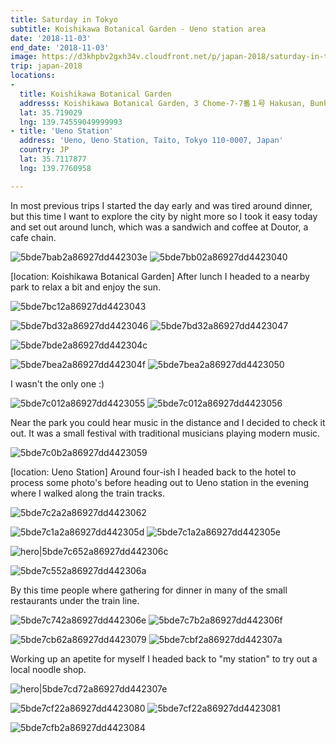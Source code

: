 ```yaml
---
title: Saturday in Tokyo
subtitle: Koishikawa Botanical Garden - Ueno station area
date: '2018-11-03'
end_date: '2018-11-03'
image: https://d3khpbv2gxh34v.cloudfront.net/p/japan-2018/saturday-in-tokyo/5bde7d142a86927dd4423087.jpg
trip: japan-2018
locations:
-
  title: Koishikawa Botanical Garden
  addresss: Koishikawa Botanical Garden, 3 Chome-7-7番１号 Hakusan, Bunkyō, Tokyo, Japan
  lat: 35.719029
  lng: 139.74559049999993
- title: 'Ueno Station'
  address: 'Ueno, Ueno Station, Taito, Tokyo 110-0007, Japan'
  country: JP
  lat: 35.7117877
  lng: 139.7760958

---
```


In most previous trips I started the day early and was tired around dinner, but this time I want to explore the city by night more so I took it easy today and set out around lunch, which was a sandwich and coffee at Doutor, a cafe chain.

![5bde7bab2a86927dd442303e](https://d3khpbv2gxh34v.cloudfront.net/p/japan-2018/saturday-in-tokyo/5bde7baf2a86927dd442303f.jpg "1.5")
![5bde7bb02a86927dd4423040](https://d3khpbv2gxh34v.cloudfront.net/p/japan-2018/saturday-in-tokyo/5bde7bb12a86927dd4423041.jpg "0.91")

[location: Koishikawa Botanical Garden]
After lunch I headed to a nearby park to relax a bit and enjoy the sun.

![5bde7bc12a86927dd4423043](https://d3khpbv2gxh34v.cloudfront.net/p/japan-2018/saturday-in-tokyo/5bde7bd72a86927dd4423048.jpg "1.5")

![5bde7bd32a86927dd4423046](https://d3khpbv2gxh34v.cloudfront.net/p/japan-2018/saturday-in-tokyo/5bde7bda2a86927dd442304b.jpg "1.5")
![5bde7bd32a86927dd4423047](https://d3khpbv2gxh34v.cloudfront.net/p/japan-2018/saturday-in-tokyo/5bde7bd72a86927dd442304a.jpg "1.5")

![5bde7bde2a86927dd442304c](https://d3khpbv2gxh34v.cloudfront.net/p/japan-2018/saturday-in-tokyo/5bde7be32a86927dd442304e.jpg "1.5")

![5bde7bea2a86927dd442304f](https://d3khpbv2gxh34v.cloudfront.net/p/japan-2018/saturday-in-tokyo/5bde7bfd2a86927dd4423054.jpg "1.5")
![5bde7bea2a86927dd4423050](https://d3khpbv2gxh34v.cloudfront.net/p/japan-2018/saturday-in-tokyo/5bde7bed2a86927dd4423051.jpg "1.5")

I wasn't the only one :)

![5bde7c012a86927dd4423055](https://d3khpbv2gxh34v.cloudfront.net/p/japan-2018/saturday-in-tokyo/5bde7c1c2a86927dd442305f.jpg "1.5")
![5bde7c012a86927dd4423056](https://d3khpbv2gxh34v.cloudfront.net/p/japan-2018/saturday-in-tokyo/5bde7c272a86927dd4423061.jpg "1.5")

Near the park you could hear music in the distance and I decided to check it out. It was a small festival with traditional musicians playing modern music.

![5bde7c0b2a86927dd4423059](https://d3khpbv2gxh34v.cloudfront.net/p/japan-2018/saturday-in-tokyo/5bde7c182a86927dd442305c.jpg "1.5")

[location: Ueno Station]
Around four-ish I headed back to the hotel to process some photo's before heading out to Ueno station in the evening where I walked along the train tracks.

![5bde7c2a2a86927dd4423062](https://d3khpbv2gxh34v.cloudfront.net/p/japan-2018/saturday-in-tokyo/5bde7c3e2a86927dd4423067.jpg "1.5")

![5bde7c1a2a86927dd442305d](https://d3khpbv2gxh34v.cloudfront.net/p/japan-2018/saturday-in-tokyo/5bde7c2c2a86927dd4423063.jpg "1.5")
![5bde7c1a2a86927dd442305e](https://d3khpbv2gxh34v.cloudfront.net/p/japan-2018/saturday-in-tokyo/5bde7c342a86927dd4423064.jpg "1.5")

![hero|5bde7c652a86927dd442306c](https://d3khpbv2gxh34v.cloudfront.net/p/japan-2018/saturday-in-tokyo/5bde7c652a86927dd442306c.jpg "1.5")

![5bde7c552a86927dd442306a](https://d3khpbv2gxh34v.cloudfront.net/p/japan-2018/saturday-in-tokyo/5bde7c6f2a86927dd442306d.jpg "1.5")

By this time people where gathering for dinner in many of the small restaurants under the train line.

![5bde7c742a86927dd442306e](https://d3khpbv2gxh34v.cloudfront.net/p/japan-2018/saturday-in-tokyo/5bde7c942a86927dd4423074.jpg "1.5")
![5bde7c7b2a86927dd442306f](https://d3khpbv2gxh34v.cloudfront.net/p/japan-2018/saturday-in-tokyo/5bde7c842a86927dd4423070.jpg "1.006")

![5bde7cb62a86927dd4423079](https://d3khpbv2gxh34v.cloudfront.net/p/japan-2018/saturday-in-tokyo/5bde7cc82a86927dd442307c.jpg "1.5")
![5bde7cbf2a86927dd442307a](https://d3khpbv2gxh34v.cloudfront.net/p/japan-2018/saturday-in-tokyo/5bde7cc82a86927dd442307d.jpg "0.667")

Working up an apetite for myself I headed back to "my station" to try out a local noodle shop.

![hero|5bde7cd72a86927dd442307e](https://d3khpbv2gxh34v.cloudfront.net/p/japan-2018/saturday-in-tokyo/5bde7cd72a86927dd442307e.jpg "1.344")

![5bde7cf22a86927dd4423080](https://d3khpbv2gxh34v.cloudfront.net/p/japan-2018/saturday-in-tokyo/5bde7cfc2a86927dd4423085.jpg "1.5")
![5bde7cf22a86927dd4423081](https://d3khpbv2gxh34v.cloudfront.net/p/japan-2018/saturday-in-tokyo/5bde7cf82a86927dd4423083.jpg "1.5")

![5bde7cfb2a86927dd4423084](https://d3khpbv2gxh34v.cloudfront.net/p/japan-2018/saturday-in-tokyo/5bde7d092a86927dd4423086.jpg "1.5")
